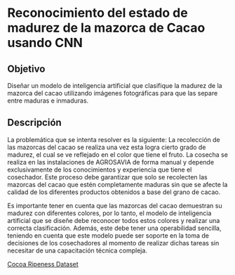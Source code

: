 # Reconocimiento del estado de madurez de la mazorca de Cacao usando CNN

## Objetivo
Diseñar un modelo de inteligencia artificial que clasifique la madurez de la mazorca del cacao utilizando imágenes fotográficas para que las separe entre maduras e inmaduras. 


## Descripción
La problemática que se intenta resolver es la siguiente: La recolección de las mazorcas del cacao se realiza una vez esta logra cierto grado de madurez, el cual se ve reflejado en el color que tiene el fruto. La cosecha se realiza en las instalaciones de AGROSAVIA de forma manual y depende exclusivamente de los conocimientos y experiencia que tiene el cosechador. Este proceso debe garantizar que solo se recolecten las mazorcas del cacao que estén completamente maduras sin que se afecte la calidad de los diferentes productos obtenidos a base del grano de cacao. 

Es importante tener en cuenta que las mazorcas del cacao demuestran su madurez con diferentes colores, por lo tanto, el modelo de inteligencia artificial que se diseñe debe reconocer todos estos colores y realizar una correcta clasificación. Además, este debe tener una operabilidad sencilla, teniendo en cuenta que este modelo puede ser soporte en la toma de decisiones de los cosechadores al momento de realizar dichas tareas sin necesitar de una capacitación técnica compleja. 

[Cocoa Ripeness Dataset](https://www.kaggle.com/andrewmvd/cocoa-ripeness-dataset)